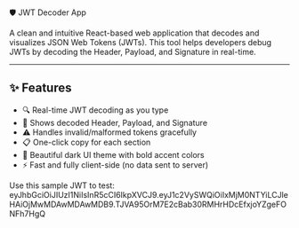  🛡️ JWT Decoder App

A clean and intuitive React-based web application that decodes and visualizes JSON Web Tokens (JWTs). This tool helps developers debug JWTs by decoding the Header, Payload, and Signature in real-time.

---

## ✨ Features

- 🔍 Real-time JWT decoding as you type
- 🧩 Shows decoded Header, Payload, and Signature
- ⚠️ Handles invalid/malformed tokens gracefully
- 📋 One-click copy for each section
- 🌙 Beautiful dark UI theme with bold accent colors
- ⚡ Fast and fully client-side (no data sent to server)



Use this sample JWT to test:
eyJhbGciOiJIUzI1NiIsInR5cCI6IkpXVCJ9.eyJ1c2VySWQiOiIxMjM0NTYiLCJleHAiOjMwMDAwMDAwMDB9.TJVA95OrM7E2cBab30RMHrHDcEfxjoYZgeFONFh7HgQ





